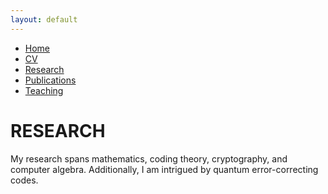 ```yaml
---
layout: default
---
```


<div class="navbar">
  <ul>
    <li><a href="./index.html">Home</a></li>
    <li><a href="./cv.html">CV</a></li>
    <li><a href="./research.html" class="active">Research</a></li>
    <li><a href="./publications.html">Publications</a></li>
    <li><a href="./teaching.html">Teaching</a></li>
  </ul>
</div>

# RESEARCH

My research spans mathematics, coding theory, cryptography, and computer algebra. Additionally, I am intrigued by quantum error-correcting codes.